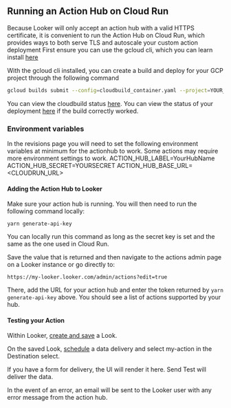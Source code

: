 ## Running an Action Hub on Cloud Run

Because Looker will only accept an action hub with a valid HTTPS certificate, it is convenient to run the Action Hub on Cloud Run, which provides ways to both serve TLS and autoscale your custom action deployment
First ensure you can use the gcloud cli, which you can learn install [here](https://cloud.google.com/sdk/docs/install)

With the gcloud cli installed, you can create a build and deploy for your GCP project through the following command
```bash
gcloud builds submit --config=cloudbuild_container.yaml --project=YOUR_PROJECT
```
You can view the cloudbuild status [here](https://pantheon.corp.google.com/cloud-build/builds).
You can view the status of your deployment [here](https://pantheon.corp.google.com/run/detail/us-central1/actionhub) if the build correctly worked.

### Environment variables
In the revisions page you will need to set the following environment variables at minimum for the actionhub to work. Some actions may require more environment settings to work.
ACTION_HUB_LABEL=YourHubName
ACTION_HUB_SECRET=YOURSECRET
ACTION_HUB_BASE_URL=<CLOUDRUN_URL>

#### Adding the Action Hub to Looker

Make sure your action hub is running. You will then need to run the following command locally:

    yarn generate-api-key

You can locally run this command as long as the secret key is set and the same as the one used in Cloud Run.

Save the value that is returned and then navigate to the actions admin page on a Looker instance or go directly to:

    https://my-looker.looker.com/admin/actions?edit=true

There, add the URL for your action hub and enter the token returned by `yarn generate-api-key` above. You should see a list of actions supported by your hub.

#### Testing your Action

Within Looker, [create and save](https://docs.looker.com/exploring-data/saving-and-editing-looks) a Look.

On the saved Look, [schedule](https://docs.looker.com/sharing-and-publishing/emails-and-alerts) a data delivery and select my-action in the Destination select.

If you have a form for delivery, the UI will render it here. Send Test will deliver the data.

In the event of an error, an email will be sent to the Looker user with any error message from the action hub.

